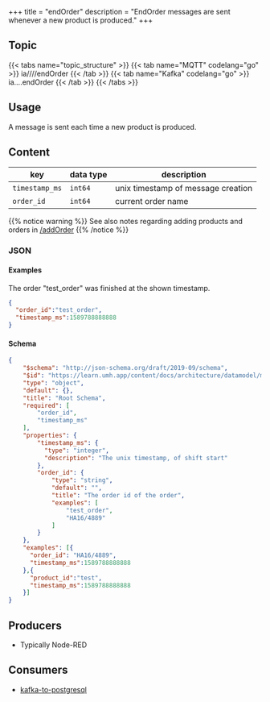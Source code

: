 +++
title = "endOrder"
description = "EndOrder messages are sent whenever a new product is produced."
+++

## Topic

{{< tabs name="topic_structure" >}}
{{< tab name="MQTT" codelang="go" >}}
ia/<customerID>/<location>/<AssetID>/endOrder
{{< /tab >}}
{{< tab name="Kafka" codelang="go" >}}
ia.<customerID>.<location>.<AssetID>.endOrder
{{< /tab >}}
{{< /tabs >}}


## Usage

A message is sent each time a new product is produced.

## Content

| key            | data type | description                        |
|----------------|-----------|------------------------------------|
| `timestamp_ms` | `int64`   | unix timestamp of message creation |
| `order_id`     | `int64`   | current order name                 |


{{% notice warning %}}
See also notes regarding adding products and orders in [/addOrder](/docs/architecture/datamodel/messages/addorder)
{{% /notice %}}

### JSON

#### Examples

The order "test_order" was finished at the shown timestamp.

```json
{
  "order_id":"test_order",
  "timestamp_ms":1589788888888
}
```
#### Schema

```json
{
    "$schema": "http://json-schema.org/draft/2019-09/schema",
    "$id": "https://learn.umh.app/content/docs/architecture/datamodel/messages/endOrder.json",
    "type": "object",
    "default": {},
    "title": "Root Schema",
    "required": [
        "order_id",
        "timestamp_ms"
    ],
    "properties": {
        "timestamp_ms": {
          "type": "integer",
          "description": "The unix timestamp, of shift start"
        },
        "order_id": {
            "type": "string",
            "default": "",
            "title": "The order id of the order",
            "examples": [
                "test_order",
                "HA16/4889"
            ]
        }
    },
    "examples": [{
      "order_id": "HA16/4889",
      "timestamp_ms":1589788888888
    },{
      "product_id":"test",
      "timestamp_ms":1589788888888
    }]
}
```

## Producers

- Typically Node-RED

## Consumers

- [kafka-to-postgresql](/docs/architecture/microservices/core/kafka-to-postgresql)
